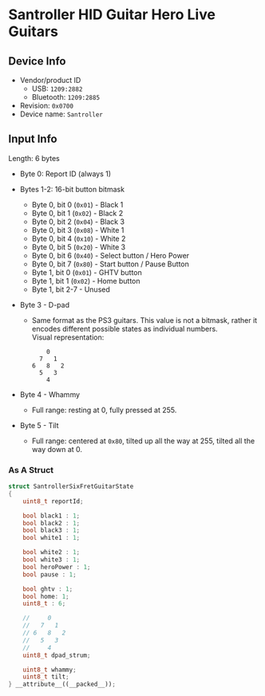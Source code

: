 # Santroller HID Guitar Hero Live Guitars

## Device Info

- Vendor/product ID
  - USB: `1209:2882`
  - Bluetooth: `1209:2885`
- Revision: `0x0700`
- Device name: `Santroller`

## Input Info

Length: 6 bytes

- Byte 0: Report ID (always 1)
- Bytes 1-2: 16-bit button bitmask
  - Byte 0, bit 0 (`0x01`) - Black 1
  - Byte 0, bit 1 (`0x02`) - Black 2
  - Byte 0, bit 2 (`0x04`) - Black 3
  - Byte 0, bit 3 (`0x08`) - White 1
  - Byte 0, bit 4 (`0x10`) - White 2
  - Byte 0, bit 5 (`0x20`) - White 3
  - Byte 0, bit 6 (`0x40`) - Select button / Hero Power
  - Byte 0, bit 7 (`0x80`) - Start button / Pause Button
  - Byte 1, bit 0 (`0x01`) - GHTV button
  - Byte 1, bit 1 (`0x02`) - Home button
  - Byte 1, bit 2-7 - Unused
- Byte 3 - D-pad
  - Same format as the PS3 guitars. This value is not a bitmask, rather it encodes different possible states as individual numbers.\
    Visual representation:

    ```
        0
      7   1
    6   8   2
      5   3
        4
    ```

- Byte 4 - Whammy
  - Full range: resting at 0, fully pressed at 255.
- Byte 5 - Tilt
  - Full range: centered at `0x80`, tilted up all the way at 255, tilted all the way down at 0.

### As A Struct

```cpp
struct SantrollerSixFretGuitarState
{
    uint8_t reportId;

    bool black1 : 1;
    bool black2 : 1;
    bool black3 : 1;
    bool white1 : 1;

    bool white2 : 1;
    bool white3 : 1;
    bool heroPower : 1;
    bool pause : 1;

    bool ghtv : 1;
    bool home: 1;
    uint8_t : 6;

    //     0
    //   7   1
    // 6   8   2
    //   5   3
    //     4
    uint8_t dpad_strum;

    uint8_t whammy;
    uint8_t tilt;
} __attribute__((__packed__));
```
